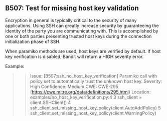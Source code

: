 ## B507: Test for missing host key validation

Encryption in general is typically critical to the security of many
applications. Using SSH can greatly increase security by guaranteeing
the identity of the party you are communicating with. This is
accomplished by one or both parties presenting trusted host keys during
the connection initialization phase of SSH.

When paramiko methods are used, host keys are verified by default. If
host key verification is disabled, Bandit will return a HIGH severity
error.

Example:

>> Issue: [B507:ssh_no_host_key_verification] Paramiko call with policy set
to automatically trust the unknown host key.
Severity: High   Confidence: Medium
CWE: CWE-295 (https://cwe.mitre.org/data/definitions/295.html)
Location: examples/no_host_key_verification.py:4
3   ssh_client = client.SSHClient()
4   ssh_client.set_missing_host_key_policy(client.AutoAddPolicy)
5   ssh_client.set_missing_host_key_policy(client.WarningPolicy)